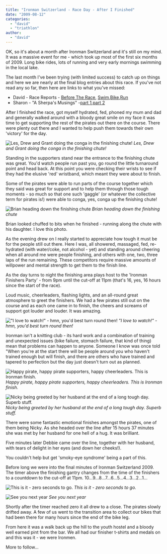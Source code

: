 ```yaml
---
title: "Ironman Switzerland - Race Day - After I Finished"
date: "2009-08-12"
categories: 
  - "david"
  - "triathlon"
author: 
  - "david"
---
```


OK, so it's about a month after Ironman Switzerland and it's still on my mind. It was a massive event for me - which took up most of the first six months of 2009. Long bike rides, lots of running and very early mornings swimming in the local lake.

The last month I've been trying (with limited success) to catch up on things and here we are nearly at the final blog entries about this race. If you've not read any so far, then here are links to what you've missed:

- David - Race Reports - [Before The Race](/?p=668), [Swim](/?p=682),[Bike](/?p=702),[Run](/?p=724)
- Sharon - "A Sherpa's Musings" -[part 1](/?p=663),[part 2](/?p=749)

After I finished the race, got myself hydrated, fed, phoned my mum and dad and generally walked around with a bloody great smile on my face it was time to get supporting the rest of the pirates out there on the course. There were plenty out there and I wanted to help push them towards their own 'victory' for the day.

![Les, Drew and Grant doing the conga in the finishing chute!](/images/2009/20090712-IMG_7965.jpg)
*Les, Drew and Grant doing the conga in the finishing chute!*

Standing in the supporters stand near the entrance to the finishing chute was great. You'd watch people run past you, go round the little turnaround point and head back. At this point you were checking their wrists to see if they had the elusive 'red' wristband, which meant they were about to finish.

Some of the pirates were able to run parts of the course together which they said was great for support and to help them through those tough moments - so much so that one such 'gaggle' (or whatever the collective term for pirates is!) were able to conga, yes, conga up the finishing chute!

![Brian heading down the finishing chute](/images/2009/20090712-IMG_8000.jpg)
*Brian heading down the finishing chute*

Brian looked chuffed to bits when he finished - running along the chute with his daughter. I love this photo.

As the evening drew on I really started to appreciate how tough it must be for the people still out there. Here I was, all showered, massaged, fed, re-hydrated (with water/coke, not alcohol - yet) and standing around cheering when all around me were people finishing, and others with one, two, three laps of the run remaining. These competitors require massive amounts of willpower and mental strength to get them to the finish line.

As the day turns to night the finishing area plays host to the 'Ironman Finishers Party' - from 9pm until the cut-off at 11pm (that's 16, yes, 16 hours since the start of the race).

Loud music, cheerleaders, flashing lights, and an all-round great atmosphere to greet the finishers. We had a few pirates still out on the course and as each one came in to finish, the cheers and screams of support got louder and louder. It was amazing.

!["I love to watch!" - hmn, you'd best turn round then!](/images/2009/20090712-IMG_8155.jpg)
*"I love to watch!" - hmn, you'd best turn round then!*

Ironman isn't a knitting club - its hard work and a combination of training and unexpected issues (bike failure, stomach failure, that kind of thing) mean that problems can happen to anyone. Someone I know was once told "When you're at the start there will be people around you who haven't trained enough but will finish, and there are others who have trained and tapered to perfection but the day just doesn't turn out as planned.

![Happy pirate, happy pirate supporters, happy cheerleaders.  This is Ironman finish.](/images/2009/20090712-IMG_8169.jpg)
*Happy pirate, happy pirate supporters, happy cheerleaders.  This is Ironman finish.*

![Nicky being greeted by her husband at the end of a long tough day. Superb stuff.](/images/2009/20090712-IMG_8174.jpg)
*Nicky being greeted by her husband at the end of a long tough day. Superb stuff.*

There were some fantastic emotional finishes amongst the pirates, one of them being Nicky. As she headed over the line after 15 hours 37 minutes she was met by her husband for one hell of a hug. It was brilliant.

Five minutes later Debbie came over the line, together with her husband, with tears of delight in her eyes (and down her cheeks!).

You couldn't help but get 'smoky-eye syndrome' being a part of this.

Before long we were into the final minutes of Ironman Switzerland 2009. The timer above the finishing gantry changes from the time of the finishers to a countdown to the cut-off at 11pm. 10...9...8...7...6...5...4...3...2...1...

![This is it - zero seconds to go.](/images/2009/20090712-IMG_8207.jpg)
*This is it - zero seconds to go.*

![See you next year](/images/2009/20090712-IMG_8209.jpg)
*See you next year*

Shortly after the timer reached zero it all drew to a close. The pirates slowly drifted away. A few of us went to the transition area to collect our bikes that had been there for many hours since the end of the bike leg.

From here it was a walk back up the hill to the youth hostel and a bloody well earned pint from the bar. We all had our finisher t-shirts and medals on and this was it - we were Ironmen.

More to follow...
